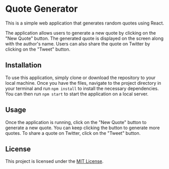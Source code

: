 

# Quote Generator

This is a simple web application that generates random quotes using React. 

The application allows users to generate a new quote by clicking on the "New Quote" button. The generated quote is displayed on the screen along with the author's name. Users can also share the quote on Twitter by clicking on the "Tweet" button.

## Installation

To use this application, simply clone or download the repository to your local machine. Once you have the files, navigate to the project directory in your terminal and run `npm install` to install the necessary dependencies. You can then run `npm start` to start the application on a local server.

## Usage

Once the application is running, click on the "New Quote" button to generate a new quote. You can keep clicking the button to generate more quotes. To share a quote on Twitter, click on the "Tweet" button.

## License

This project is licensed under the [MIT License](https://opensource.org/licenses/MIT).
